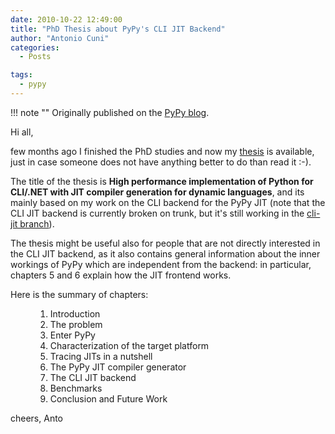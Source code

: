 ```yaml
---
date: 2010-10-22 12:49:00
title: "PhD Thesis about PyPy's CLI JIT Backend"
author: "Antonio Cuni"
categories:
  - Posts

tags:
  - pypy
---
```


!!! note ""
    Originally published on the [PyPy blog](https://pypy.org/posts/2010/10/phd-thesis-about-pypys-cli-jit-backend-969267841095296323.html).


<html><body><p>Hi all,
</p>
<!-- more -->

<p>few months ago I finished the PhD studies and now my <a class="reference external" href="https://codespeak.net/~antocuni/Cuni_PhD_Thesis.pdf">thesis</a> is available,
just in case someone does not have anything better to do than read it :-).</p>
<p>The title of the thesis is <strong>High performance implementation of Python for
CLI/.NET with JIT compiler generation for dynamic languages</strong>, and its mainly
based on my work on the CLI backend for the PyPy JIT (note that the CLI JIT
backend is currently broken on trunk, but it's still working in the <a class="reference external" href="https://codespeak.net/svn/pypy/branch/cli-jit/">cli-jit
branch</a>).</p>
<p>The thesis might be useful also for people that are not directly interested in
the CLI JIT backend, as it also contains general information about the inner
workings of PyPy which are independent from the backend: in particular,
chapters 5 and 6 explain how the JIT frontend works.</p>
<dl class="docutils">
<dt>Here is the summary of chapters:</dt>
<dd><ol class="first last arabic simple">
<li>Introduction</li>
<li>The problem</li>
<li>Enter PyPy</li>
<li>Characterization of the target platform</li>
<li>Tracing JITs in a nutshell</li>
<li>The PyPy JIT compiler generator</li>
<li>The CLI JIT backend</li>
<li>Benchmarks</li>
<li>Conclusion and Future Work</li>
</ol>
</dd>
</dl>
<p>cheers,
Anto</p></body></html>